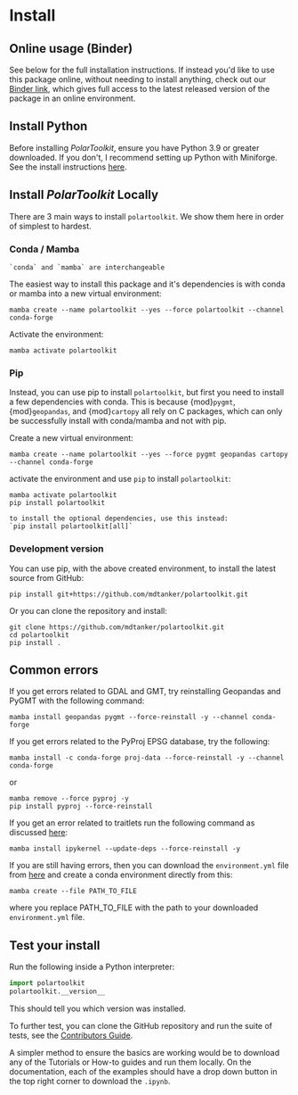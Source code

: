 # Install

## Online usage (Binder)

See below for the full installation instructions. If instead you'd like to use this package online, without needing to install anything, check out our [Binder link](https://mybinder.org/v2/gh/mdtanker/polartoolkit-binder/main?urlpath=git-pull%3Frepo%3Dhttps%253A%252F%252Fgithub.com%252Fmdtanker%252Fpolartoolkit%26urlpath%3Dtree%252Fpolartoolkit%252Fdocs%252Ftutorial%26branch%3Dmain), which gives full access to the latest released version of the package in an online environment.

## Install Python

Before installing _PolarToolkit_, ensure you have Python 3.9 or greater downloaded.
If you don't, I recommend setting up Python with Miniforge.
See the install instructions [here](https://github.com/conda-forge/miniforge).

## Install _PolarToolkit_ Locally

There are 3 main ways to install `polartoolkit`. We show them here in order of simplest to hardest.

### Conda / Mamba

```{note}
`conda` and `mamba` are interchangeable
```

The easiest way to install this package and it's dependencies is with conda or mamba into a new virtual environment:

```
mamba create --name polartoolkit --yes --force polartoolkit --channel conda-forge
```

Activate the environment:

```
mamba activate polartoolkit
```

### Pip

Instead, you can use pip to install `polartoolkit`, but first you need to install a few dependencies with conda.
This is because {mod}`pygmt`, {mod}`geopandas`, and {mod}`cartopy` all rely on C packages, which can only be successfully install with conda/mamba and not with pip.

Create a new virtual environment:

```
mamba create --name polartoolkit --yes --force pygmt geopandas cartopy --channel conda-forge
```

activate the environment and use `pip` to install `polartoolkit`:

```
mamba activate polartoolkit
pip install polartoolkit
```

```{note}
to install the optional dependencies, use this instead:
`pip install polartoolkit[all]`
```

### Development version

You can use pip, with the above created environment, to install the latest source from GitHub:

    pip install git+https://github.com/mdtanker/polartoolkit.git

Or you can clone the repository and install:

    git clone https://github.com/mdtanker/polartoolkit.git
    cd polartoolkit
    pip install .

## Common errors

If you get errors related to GDAL and GMT, try reinstalling Geopandas and PyGMT with the following command:

    mamba install geopandas pygmt --force-reinstall -y --channel conda-forge

If you get errors related to the PyProj EPSG database, try the following:

    mamba install -c conda-forge proj-data --force-reinstall -y --channel conda-forge

or

    mamba remove --force pyproj -y
    pip install pyproj --force-reinstall

If you get an error related to traitlets run the following command as discussed [here](https://github.com/microsoft/vscode-jupyter/issues/5689#issuecomment-829538285):

    mamba install ipykernel --update-deps --force-reinstall -y

If you are still having errors, then you can download the `environment.yml` file from [here]() and create a conda environment directly from this:

    mamba create --file PATH_TO_FILE

where you replace PATH_TO_FILE with the path to your downloaded `environment.yml` file.

## Test your install

Run the following inside a Python interpreter:

```python
import polartoolkit
polartoolkit.__version__
```

This should tell you which version was installed.

To further test, you can clone the GitHub repository and run the suite of tests, see the [Contributors Guide](https://polartoolkit.readthedocs.io/en/latest/contributing.html).

A simpler method to ensure the basics are working would be to download any of the Tutorials or How-to guides and run them locally. On the documentation, each of the examples should have a drop down button in the top right corner to download the `.ipynb`.

